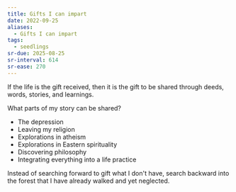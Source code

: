 ```yaml
---
title: Gifts I can impart
date: 2022-09-25
aliases:
  - Gifts I can impart
tags:
  - seedlings
sr-due: 2025-08-25
sr-interval: 614
sr-ease: 270
---
```

If the life is the gift received, then it is the gift to be shared through deeds, words, stories, and learnings.

What parts of my story can be shared?
- The depression
- Leaving my religion
- Explorations in atheism
- Explorations in Eastern spirituality
- Discovering philosophy
- Integrating everything into a life practice

Instead of searching forward to gift what I don't have, search backward into the forest that I have already walked and yet neglected.